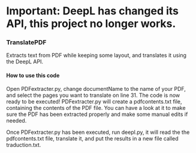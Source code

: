 # Important: DeepL has changed its API, this project no longer works.

### TranslatePDF
Extracts text from PDF while keeping some layout, and translates it using the DeepL API.

#### How to use this code
Open PDFextracter.py, change documentName to the name of your PDF, and select the pages you want to translate on line 31. The code is now ready to be executed!
PDFextracter.py will create a pdfcontents.txt file, containing the contents of the PDF file. You can have a look at it to make sure the PDF has been extracted properly and make some manual edits if needed.

Once PDFextracter.py has been executed, run deepl.py, it will read the the pdfcontents.txt file, translate it, and put the results in a new file called traduction.txt.
